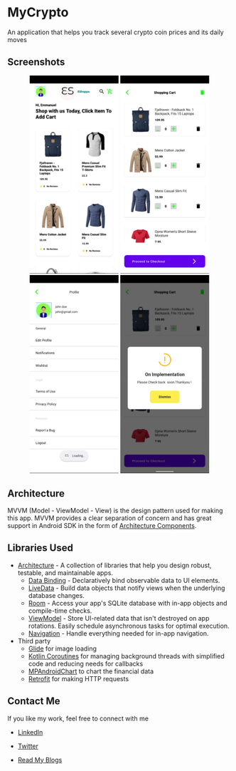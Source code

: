 # MyCrypto
An application that helps you track several crypto coin prices and its daily moves


## Screenshots

<p align="middle">
  <img width="200" src="https://github.com/Emmanuel-Rono/e-shoppa/blob/main/screenshots/eshoppa-home.jpg">
  <img width="200" src="https://github.com/Emmanuel-Rono/e-shoppa/blob/main/screenshots/eshoppa-cart.jpg">
  <img width="200" src="https://github.com/Emmanuel-Rono/e-shoppa/blob/main/screenshots/eshoppa-settings.jpg">
  <img width="200" src="https://github.com/Emmanuel-Rono/e-shoppa/blob/main/screenshots/eshoppa-popup.jpg">
</p>

## Architecture
MVVM (Model - ViewModel - View) is the design pattern used for making this app. 
MVVM provides a clear separation of concern and has great support in Android SDK in the form of [Architecture Components][1].

## Libraries Used

* [Architecture][1] - A collection of libraries that help you design robust, testable, and
  maintainable apps.
  * [Data Binding][2] - Declaratively bind observable data to UI elements.
  * [LiveData][3] - Build data objects that notify views when the underlying database changes.
  * [Room][4] - Access your app's SQLite database with in-app objects and compile-time checks.
  * [ViewModel][5] - Store UI-related data that isn't destroyed on app rotations. Easily schedule
     asynchronous tasks for optimal execution.
  * [Navigation][12] - Handle everything needed for in-app navigation.
* Third party
  * [Glide][7] for image loading
  * [Kotlin Coroutines][8] for managing background threads with simplified code and reducing needs for callbacks
  * [MPAndroidChart][9] to chart the financial data
  * [Retrofit][10] for making HTTP requests


[1]: https://developer.android.com/jetpack/arch/
[2]: https://developer.android.com/topic/libraries/data-binding/
[3]: https://developer.android.com/topic/libraries/architecture/livedata
[4]: https://developer.android.com/topic/libraries/architecture/room
[5]: https://developer.android.com/topic/libraries/architecture/viewmodel
[7]: https://bumptech.github.io/glide/
[8]: https://kotlinlang.org/docs/reference/coroutines-overview.html
[9]: https://github.com/PhilJay/MPAndroidChart
[10]: https://github.com/square/retrofit
[11]: https://developer.android.com/training/dependency-injection/hilt-android
[12]: https://developer.android.com/topic/libraries/architecture/navigation/
[13]: linkedin.com/in/emmanuel-rono-3154891a3/
[14]: twitter.com/Emmanuel__Rono
[15]: http://emmanuelrono.hashnode.dev/

## Contact Me 

If you like my work, feel free to connect with me

*  [LinkedIn][13]

*  [Twitter][14]

*  [Read My Blogs ][15]
